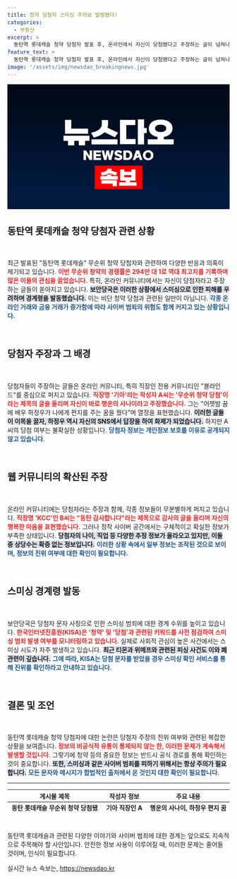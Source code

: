 ```yaml
---
title: 청약 당첨자 스미싱 주의보 발령됐다!
categories:
  - 부동산
excerpt: >
  동탄역 롯데캐슬 청약 당첨자 발표 후, 온라인에서 자신이 당첨됐다고 주장하는 글이 넘쳐나는 가운데, 스미싱 범죄 경계령이 발령됐다. 진짜 당첨자는 누구일까?
feature_text: >
  동탄역 롯데캐슬 청약 당첨자 발표 후, 온라인에서 자신이 당첨됐다고 주장하는 글이 넘쳐나는 가운데, 스미싱 범죄 경계령이 발령됐다. 진짜 당첨자는 누구일까?
image: '/assets/img/newsdao_breakingnews.jpg'
---
```


<p><img src="/assets/img/newsdao_breakingnews.jpg" alt="cryptoinkorea 속보" /></p>

<h2 data-ke-size="size26">동탄역 롯데캐슬 청약 당첨자 관련 상황</h2>

<p data-ke-size="size16">&nbsp;</p>

<p>최근 발표된 "동탄역 롯데캐슬" 무순위 청약 당첨자와 관련하여 다양한 반응과 의혹이 제기되고 있습니다. <b><span style="color: #ee2323;">이번 무순위 청약의 경쟁률은 294만 대 1로 역대 최고치를 기록하며 많은 이들의 관심을 끌었습니다.</span></b> 특히, 온라인 커뮤니티에서는 자신이 당첨자라고 주장하는 글들이 쏟아지고 있습니다. <b><span style="background-color: #21538527;">보안당국은 이러한 상황에서 스미싱으로 인한 피해를 우려하며 경계령을 발동했습니다.</span></b> 이는 비단 청약 당첨과 관련된 일만이 아닙니다. <b><span style="color: #1a5490;">각종 온라인 거래와 금융 거래가 증가함에 따라 사이버 범죄의 위험도 함께 커지고 있는 상황입니다.</span></b></p>

<p data-ke-size="size16">&nbsp;</p>

<h2 data-ke-size="size26">당첨자 주장과 그 배경</h2>

<p data-ke-size="size16">&nbsp;</p>

<p>당첨자들이 주장하는 글들은 온라인 커뮤니티, 특히 직장인 전용 커뮤니티인 "블라인드"를 중심으로 퍼지고 있습니다. <b><span style="color: #ee2323;">직장명 '기아'라는 작성자 A씨는 '무순위 청약 당첨'이라는 제목의 글을 올리며 자신이 바로 행운의 사나이라고 주장했습니다.</span></b> 그는 "어젯밤 꿈에 배우 하정우가 나에게 편지를 주는 꿈을 꿨다"며 열정을 표현했습니다. <b><span style="background-color: #21538527;">이러한 글들이 이목을 끌자, 하정우 역시 자신의 SNS에서 답장을 하여 화제가 되었습니다.</span></b> 하지만 A씨의 당첨 여부는 불확실한 상황입니다. <b><span style="color: #1a5490;">당첨자 정보는 개인정보 보호를 이유로 공개되지 않고 있습니다.</span></b></p>

<p data-ke-size="size16">&nbsp;</p>

<h2 data-ke-size="size26">웹 커뮤니티의 확산된 주장</h2>

<p data-ke-size="size16">&nbsp;</p>

<p>온라인 커뮤니티에는 당첨자라는 주장과 함께, 각종 정보들이 무분별하게 퍼지고 있습니다. <b><span style="color: #ee2323;">직장명 'KCC'인 B씨는 "동탄 감사합니다"라는 제목으로 감사의 글을 올리며 자신의 행복한 마음을 표현했습니다.</span></b> 그러나 정작 사이버 공간에서는 구체적이고 확실한 정보가 부족한 상태입니다. <b><span style="background-color: #21538527;">당첨자의 나이, 직업 등 다양한 추정 정보가 올라오고 있지만, 이들 중 상당수는 확증 없는 정보입니다.</span></b> <b><span style="color: #1a5490;">이러한 상황 속에서 일부 정보는 조작된 것으로 보이며, 정보의 진위 여부에 대한 확인이 필요합니다.</span></b></p>

<p data-ke-size="size16">&nbsp;</p>

<h2 data-ke-size="size26">스미싱 경계령 발동</h2>

<p data-ke-size="size16">&nbsp;</p>

<p>보안당국은 당첨자 문자 사칭으로 인한 스미싱 범죄에 대한 경계 수위를 높이고 있습니다. <b><span style="color: #ee2323;">한국인터넷진흥원(KISA)은 '청약' 및 '당첨'과 관련된 키워드를 사전 점검하여 스미싱 범죄 발생 여부를 모니터링하고 있습니다.</span></b> 실제로 사회적 관심이 높은 사건에서는 스미싱 시도가 자주 발생하고 있습니다. <b><span style="background-color: #21538527;">최근 티몬과 위메프와 관련된 피싱 사건도 이와 폐관련이 깊습니다.</span></b> <b><span style="color: #1a5490;">그에 따라, KISA는 당첨 문자를 받았을 경우 스미싱 확인 서비스를 통해 진위를 확인하라고 안내하고 있습니다.</span></b></p>

<p data-ke-size="size16">&nbsp;</p>

<h2 data-ke-size="size26">결론 및 조언</h2>

<p data-ke-size="size16">&nbsp;</p>

<p>동탄역 롯데캐슬 청약 당첨자에 대한 논란은 당첨자 주장의 진위 여부와 관련된 복잡한 상황을 보여줍니다. <b><span style="color: #ee2323;">정보의 비공식적 유통이 통제되지 않는 한, 이러한 문제가 계속해서 발생할 것입니다.</span></b> 그렇기에 청약 등의 중요한 정보는 반드시 공식 경로를 통해 확인하는 것이 중요합니다. <b><span style="background-color: #21538527;">또한, 스미싱과 같은 사이버 범죄를 피하기 위해서는 항상 주의가 필요합니다.</span></b> <b><span style="color: #1a5490;">모든 문자와 메시지가 합법적인 출처에서 온 것인지 대한 확인이 필요합니다.</span></b></p>

<hr>

<table style="width: 100%; border-collapse: collapse; height: 49px;">
    <thead>
        <tr>
            <th style="text-align: center; height: 17px;"><b>게시물 제목</b></th>
            <th style="text-align: center; height: 17px;"><b>작성자 정보</b></th>
            <th style="text-align: center; height: 17px;"><b>주요 내용</b></th>
        </tr>
    </thead>
    <tbody>
        <tr>
            <td style="text-align: center; height: 17px;"><b>동탄 롯데캐슬 무순위 청약 당첨됐습니다</b></td>
            <td style="text-align: center; height: 17px;"><b>기아 직장인 A씨</b></td>
            <td style="text-align: center; height: 17px;"><b>행운의 사나이, 하정우 편지 꿈 꿈꿔</b></td>
        </tr>
        <tr>
            <td style="text-align: center; height: 17px;"><b>동탄 감사합니다. 잘 살겠습니다</b></td>
            <td style="text-align: center; height: 17px;"><b>KCC 직장인 B씨</b></td>
            <td style="text-align: center; height: 17px;"><b>잠도 못 잤고, 나누며 살겠다</b></td>
        </tr>
    </tbody>
</table>

<p data-ke-size="size16">&nbsp;</p> 

<p>동탄역 롯데캐슬과 관련된 다양한 이야기와 사이버 범죄에 대한 경계는 앞으로도 지속적으로 주목해야 할 사안입니다. 안전한 정보 사용이 이루어질 때, 이러한 문제는 줄어들 것이며, 인식이 필요합니다.</p>
실시간 뉴스 속보는, <a href="https://newsdao.kr" rel="dofollow">https://newsdao.kr</a>


